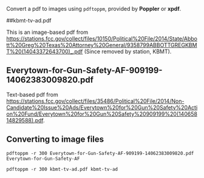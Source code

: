 Convert a pdf to images using `pdftoppm`, provided by **Poppler** or **xpdf**.


##kbmt-tv-ad.pdf

This is an image-based pdf from <https://stations.fcc.gov/collect/files/10150/Political%20File/2014/State/Abbott%20Greg%20Texas%20Attorney%20General/9358799ABBOTTGREGKBMT%20(14043372643700)_.pdf> (Since removed by station, KBMT).

## Everytown-for-Gun-Safety-AF-909199-14062383009820.pdf

Text-based pdf from <https://stations.fcc.gov/collect/files/35486/Political%20File/2014/Non-Candidate%20Issue%20Ads/Everytown%20for%20Gun%20Safety%20Action%20Fund/Everytown%20for%20Gun%20Safety%20909199%20(14065814829588).pdf>.

## Converting to image files

```
pdftoppm -r 300 Everytown-for-Gun-Safety-AF-909199-14062383009820.pdf Everytown-for-Gun-Safety-AF

pdftoppm -r 300 kbmt-tv-ad.pdf kbmt-tv-ad

```